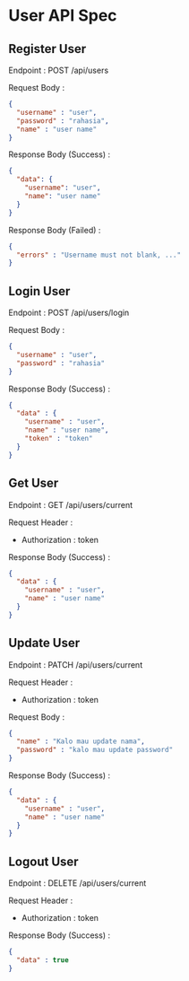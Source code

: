 # User API Spec

## Register User

Endpoint : POST /api/users

Request Body :

```json
{
  "username" : "user",
  "password" : "rahasia",
  "name" : "user name"
}
```

Response Body (Success) :

```json
{
  "data": {
    "username": "user",
    "name": "user name"
  }
}
```

Response Body (Failed) :

```json
{
  "errors" : "Username must not blank, ..."
}
```

## Login User

Endpoint : POST /api/users/login

Request Body :

```json
{
  "username" : "user",
  "password" : "rahasia"
}
```

Response Body (Success) :

```json
{
  "data" : {
    "username" : "user",
    "name" : "user name",
    "token" : "token"
  }
}
```

## Get User

Endpoint : GET /api/users/current

Request Header :
- Authorization : token

Response Body (Success) :

```json
{
  "data" : {
    "username" : "user",
    "name" : "user name"
  }
}
```

## Update User

Endpoint : PATCH /api/users/current

Request Header :
- Authorization : token

Request Body :

```json
{
  "name" : "Kalo mau update nama",
  "password" : "kalo mau update password"
}
```

Response Body (Success) :

```json
{
  "data" : {
    "username" : "user",
    "name" : "user name"
  }
}
```

## Logout User

Endpoint : DELETE /api/users/current

Request Header :
- Authorization : token

Response Body (Success) :

```json
{
  "data" : true
}
```